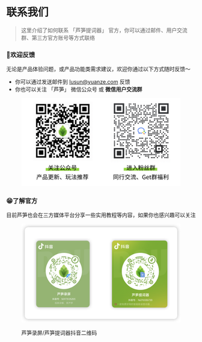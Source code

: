 # 联系我们

> 这里介绍了如何联系 「芦笋提词器」 官方，你可以通过邮件、用户交流群、第三方官方账号等方式联络

### 🌼欢迎反馈 <a href="#f0-9f-91-8d-e9-97-ae-e9-a2-98-e4-b8-8e-e5-bb-ba-e8-ae-ae-e5-8f-8d-e9-a6-88" id="f0-9f-91-8d-e9-97-ae-e9-a2-98-e4-b8-8e-e5-bb-ba-e8-ae-ae-e5-8f-8d-e9-a6-88"></a>

无论是产品体验问题，或产品功能类需求建议，欢迎你通过以下方式随时反馈～

* 你可以通过发送邮件到 [lusun@yuanze.com](mailto:lusun@yuanze.com) 反馈
* 你也可以关注 「芦笋」 微信公众号 或 **微信用户交流群**

<figure><img src=".gitbook/assets/image (11).png" alt=""><figcaption></figcaption></figure>

### 😁了解官方 <a href="#f0-9f-98-81-e4-ba-86-e8-a7-a3-e5-ae-98-e6-96-b9" id="f0-9f-98-81-e4-ba-86-e8-a7-a3-e5-ae-98-e6-96-b9"></a>

目前芦笋也会在三方媒体平台分享一些实用教程等内容，如果你也感兴趣可以关注

<figure><img src=".gitbook/assets/image (12).png" alt=""><figcaption><p>芦笋录屏/芦笋提词器抖音二维码</p></figcaption></figure>
